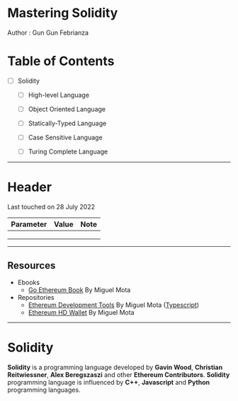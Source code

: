 # Mastering Solidity

Author : Gun Gun Febrianza



# Table of Contents



- [ ] Solidity
  - [ ] High-level Language
  - [ ] Object Oriented Language
  - [ ] Statically-Typed Language
  - [ ] Case Sensitive Language
  - [ ] Turing Complete Language



----



# Header

Last touched on 28 July 2022

| Parameter | Value | Note |
| --------- | ----- | ---- |
|           |       |      |
|           |       |      |
|           |       |      |



---



## Resources 

- Ebooks
  - [Go Ethereum Book](https://goethereumbook.org/en/) By Miguel Mota 
- Repositories
  - [Ethereum Development Tools](https://github.com/miguelmota/ethereum-devtools) By Miguel Mota ([Typescript](https://lab.miguelmota.com/ethereum-devtools/))
  - [Ethereum HD Wallet](https://github.com/miguelmota/ethereum-hdwallet) By Miguel Mota 



---



# Solidity

**Solidity** is a programming language developed by **Gavin Wood**, **Christian Reitwiessner**, **Alex Beregszaszi** and other **Ethereum Contributors**. **Solidity** programming language is influenced by **C++**, **Javascript** and **Python** programming languages.



